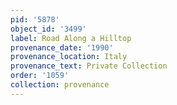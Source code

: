 ```yaml
---
pid: '5878'
object_id: '3499'
label: Road Along a Hilltop
provenance_date: '1990'
provenance_location: Italy
provenance_text: Private Collection
order: '1059'
collection: provenance
---
```

